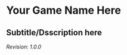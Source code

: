
# Your Game Name Here

## Subtitle/Dsscription here

*Revision: 1.0.0*

<div style="page-break-after: always"></div>

